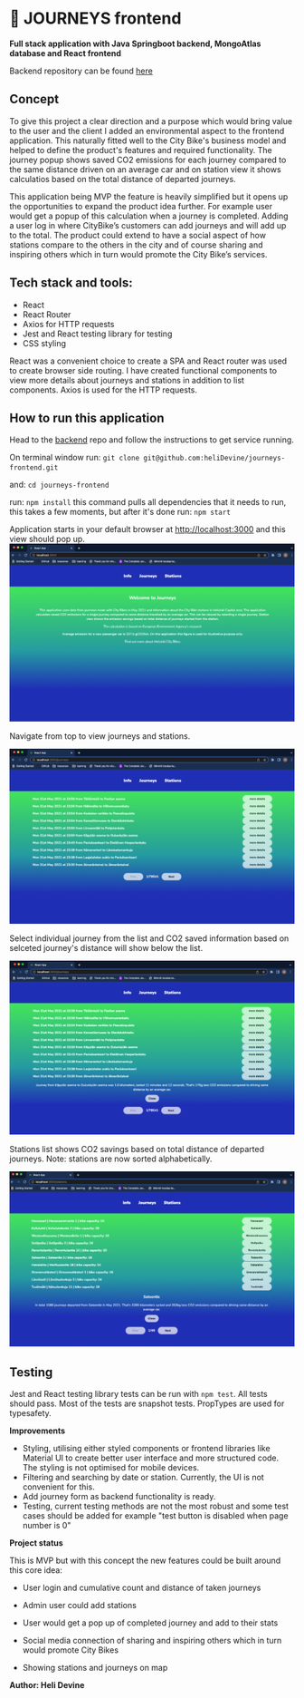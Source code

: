 # 🚴 JOURNEYS frontend

**Full stack application with Java Springboot backend,
MongoAtlas database and React frontend**

Backend repository can be found [here](https://github.com/heliDevine/journeys)

## Concept

To give this project a clear direction and a purpose which would bring value to the user and the client
I added an environmental aspect to the frontend application. This naturally fitted well to the City Bike's
business model and helped to define the product's features and required functionality.
The journey popup shows saved CO2 emissions for each journey compared to the same distance driven on an average car and on station view it shows calculatios based on the total distance of departed journeys.

This application being MVP the feature is heavily simplified but it opens up the opportunities to expand the product idea further. For example user would get a popup of this calculation when a journey is completed. Adding a user log in where CityBike’s customers can add journeys and will add up to the total. The product could extend to have a social aspect of how stations compare to the others in the city and of course sharing and inspiring others which in turn would promote the City Bike’s services.

## Tech stack and tools:

- React
- React Router
- Axios for HTTP requests
- Jest and React testing library for testing
- CSS styling

React was a convenient choice to create a SPA and React router was used to create browser side routing. I have created functional components to view more details about journeys and stations in addition to list components. Axios is used for the HTTP requests.

## How to run this application

Head to the [backend](https://github.com/heliDevine/journeys) repo and follow the instructions to get service running.

On terminal window run: `git clone git@github.com:heliDevine/journeys-frontend.git`

and: `cd journeys-frontend`

run:
`npm install` this command pulls all dependencies that it needs to run, this takes a few moments, but after it's done run:
`npm start`

Application starts in your default browser at [http://localhost:3000](http://localhost:3000) and this view should pop up.
![alt text](screenshots/journeys_welcomepage.png 'Welcome page')

Navigate from top to view journeys and stations.

![alt text](screenshots/journeys_listview.png 'List of journeys')

Select individual journey from the list and CO2 saved information
based on selceted journey's distance will show below the list.

![alt text](screenshots/journeys_popUp.png 'Journey details view')

Stations list shows CO2 savings based on total distance of departed journeys.
Note: stations are now sorted alphabetically.

![alt text](screenshots/journeys_stationPopup.png 'Stations view')

## Testing

Jest and React testing library tests can be run with
`npm test`. All tests should pass. Most of the tests are snapshot tests. PropTypes are used for typesafety.

**Improvements**

- Styling, utilising either styled components or frontend libraries like Material UI to create better user interface and more structured code. The styling is not optimised for mobile devices.
- Filtering and searching by date or station. Currently, the UI is not convenient for this.
- Add journey form as backend functionality is ready.
- Testing, current testing methods are not the most robust and some test cases should be added for example "test button is disabled when page number is 0"

**Project status**

This is MVP but with this
concept the new features could be built around this core idea:

- User login and cumulative count and distance of taken journeys

- Admin user could add stations
- User would get a pop up of completed journey and add to their stats
- Social media connection of sharing and inspiring others which in turn would promote City Bikes
- Showing stations and journeys on map

**Author: Heli Devine**
